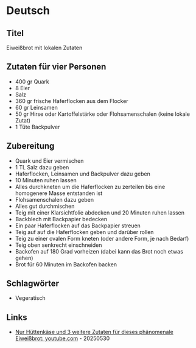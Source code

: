 # Deutsch

## Titel

Eiweißbrot mit lokalen Zutaten

## Zutaten für vier Personen

* 400 gr Quark
* 8 Eier
* Salz
* 360 gr frische Haferflocken aus dem Flocker
* 60 gr Leinsamen
* 50 gr Hirse oder Kartoffelstärke oder Flohsamenschalen (keine lokale Zutat)
* 1 Tüte Backpulver

## Zubereitung

* Quark und Eier vermischen
* 1 TL Salz dazu geben
* Haferflocken, Leinsamen und Backpulver dazu geben
* 10 Minuten ruhen lassen
* Alles durchkneten um die Haferflocken zu zerteilen bis eine homogenere Masse entstanden ist
* Flohsamenschalen dazu geben
* Alles gut durchmischen
* Teig mit einer Klarsichtfolie abdecken und 20 Minuten ruhen lassen
* Backblech mit Backpapier bedecken
* Ein paar Haferflocken auf das Backpapier streuen
* Teig auf auf die Haferflocken geben und darüber rollen
* Teig zu einer ovalen Form kneten (oder andere Form, je nach Bedarf)
* Teig oben senkrecht einschneiden
* Backofen auf 180 Grad vorheizen (dabei kann das Brot noch etwas gehen)
* Brot für 60 Minuten im Backofen backen

## Schlagwörter

* Vegeratisch

## Links

* [Nur Hüttenkäse und 3 weitere Zutaten für dieses phänomenale Eiweißbrot: youtube.com](https://www.youtube.com/watch?v=8vmlAQnfvi8) - 20250530
